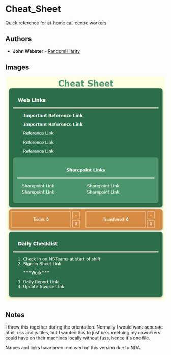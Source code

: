 # Cheat_Sheet

Quick reference for at-home call centre workers

## Authors

- **John Webster** - [RandomHilarity](https://github.com/RandomHilarity)

## Images

!["Page"](cheat_sheet.png)

## Notes

I threw this together during the orientation.  Normally I would want seperate html, 
css and js files, but I wanted this to just be something my coworkers could have on
their machines locally without fuss, hence it's one file.

Names and links have been removed on this version due to NDA.
